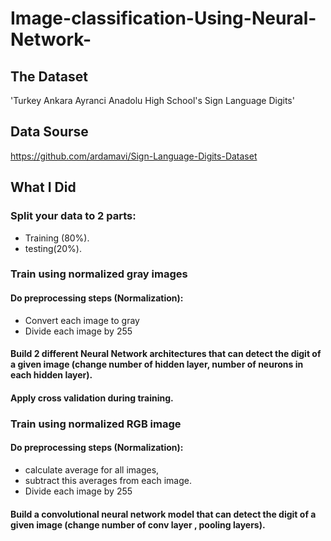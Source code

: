 # Image-classification-Using-Neural-Network-
## The Dataset 
'Turkey Ankara Ayranci Anadolu High School's Sign Language Digits' 

## Data Sourse 
https://github.com/ardamavi/Sign-Language-Digits-Dataset

## What I Did

### Split your data to 2 parts: 
- Training (80%).
- testing(20%).

### Train using normalized gray images
#### Do preprocessing steps (Normalization):
- Convert each image to gray
- Divide each image by 255
#### Build 2 different Neural Network architectures that can detect the digit of a given image (change number of hidden layer, number of neurons in each hidden layer).
#### Apply cross validation during training.

### Train using normalized RGB image
#### Do preprocessing steps (Normalization):
- calculate average for all images,
- subtract this averages from each image.
- Divide each image by 255
#### Build a convolutional neural network model that can detect the digit of a given image (change number of conv layer , pooling layers).
